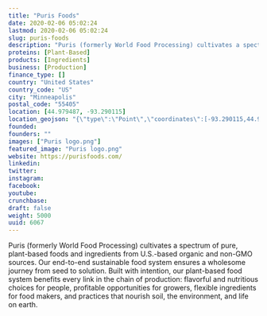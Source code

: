 ```yaml
---
title: "Puris Foods"
date: 2020-02-06 05:02:24
lastmod: 2020-02-06 05:02:24
slug: puris-foods
description: "Puris (formerly World Food Processing) cultivates a spectrum of pure, plant-based foods and ingredients from U.S.-based organic and non-GMO sources. Our end-to-end sustainable food system ensures a wholesome journey from seed to solution. Built with intention, our plant-based food system benefits every link in the chain of production: flavorful and nutritious choices for people, profitable opportunities for growers, flexible ingredients for food makers, and practices that nourish soil, the environment, and life on earth."
proteins: [Plant-Based]
products: [Ingredients]
business: [Production]
finance_type: []
country: "United States"
country_code: "US"
city: "Minneapolis"
postal_code: "55405"
location: [44.979487, -93.290115]
location_geojson: "{\"type\":\"Point\",\"coordinates\":[-93.290115,44.979487]}"
founded: 
founders: ""
images: ["Puris logo.png"]
featured_image: "Puris logo.png"
website: https://purisfoods.com/
linkedin: 
twitter: 
instagram: 
facebook: 
youtube: 
crunchbase: 
draft: false
weight: 5000
uuid: 6067
---
```

Puris (formerly World Food Processing) cultivates a spectrum of pure, plant-based foods and ingredients from U.S.-based organic and non-GMO sources. Our end-to-end sustainable food system ensures a wholesome journey from seed to solution. Built with intention, our plant-based food system benefits every link in the chain of production: flavorful and nutritious choices for people, profitable opportunities for growers, flexible ingredients for food makers, and practices that nourish soil, the environment, and life on earth.
